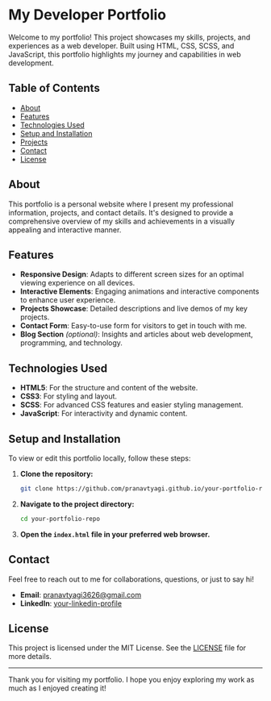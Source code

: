 # My Developer Portfolio

Welcome to my portfolio! This project showcases my skills, projects, and experiences as a web developer. Built using HTML, CSS, SCSS, and JavaScript, this portfolio highlights my journey and capabilities in web development.

## Table of Contents

- [About](#about)
- [Features](#features)
- [Technologies Used](#technologies-used)
- [Setup and Installation](#setup-and-installation)
- [Projects](#projects)
- [Contact](#contact)
- [License](#license)

## About

This portfolio is a personal website where I present my professional information, projects, and contact details. It's designed to provide a comprehensive overview of my skills and achievements in a visually appealing and interactive manner.

## Features

- **Responsive Design**: Adapts to different screen sizes for an optimal viewing experience on all devices.
- **Interactive Elements**: Engaging animations and interactive components to enhance user experience.
- **Projects Showcase**: Detailed descriptions and live demos of my key projects.
- **Contact Form**: Easy-to-use form for visitors to get in touch with me.
- **Blog Section** *(optional)*: Insights and articles about web development, programming, and technology.

## Technologies Used

- **HTML5**: For the structure and content of the website.
- **CSS3**: For styling and layout.
- **SCSS**: For advanced CSS features and easier styling management.
- **JavaScript**: For interactivity and dynamic content.

## Setup and Installation

To view or edit this portfolio locally, follow these steps:

1. **Clone the repository:**
    ```bash
    git clone https://github.com/pranavtyagi.github.io/your-portfolio-repo.git
    ```

2. **Navigate to the project directory:**
    ```bash
    cd your-portfolio-repo
    ```

3. **Open the `index.html` file in your preferred web browser.**

## Contact

Feel free to reach out to me for collaborations, questions, or just to say hi!

- **Email**: [pranavtyagi3626@gmail.com](mailto:pranavtyagi3626@gmail.com)
- **LinkedIn**: [your-linkedin-profile](https://www.linkedin.com/in/pranav-tyagi-009ab91b5/)


## License

This project is licensed under the MIT License. See the [LICENSE](LICENSE) file for more details.

---

Thank you for visiting my portfolio. I hope you enjoy exploring my work as much as I enjoyed creating it!
